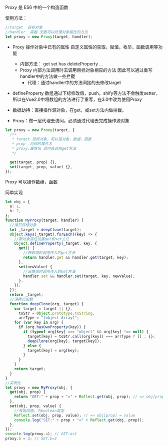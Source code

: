 Proxy 是 ES6 中的一个构造函数

使用方法：

```js
//target  目标对象
//handler  容器 无数可以处理对象属性的方法
let proxy = new Proxy(target, handler);
```

- Proxy 操作对象中已有的属性 自定义属性的获取，赋值，枚举，函数调用等功能
    - 内部方法： get set has deleteProperty ...
    - Proxy 内部方法调用时去调用目标对象相应的方法  因此可以通过重写handler中的方法做一些拦截  
      - 代理：通过handler中的方法间接的去修改target

- defineProperty 数组通过下标修改值，push，shify等方法不会触发setter，所以在Vue2.0中将数组的方法进行了重写，在3.0中改为使用Proxy

- 数据劫持：直接操作源对象，在get，或set方法内做拦截。
- Proxy：做一层代理去访问，必须通过代理去完成操作源对象
```js
let proxy = new Proxy(target, {
  /**
   * target 目标对象，可以是对象，数组，函数
   * prop  目标的属性名
   * proxy.属性名 这时会调用get方法
   */

  get(target, prop) {},
  set(target, prop, value) {},
});
```

Proxy 可以操作数组，函数

简单实现

```js
let obj = {
  a: 1,
  b: 2,
};
function MyProxy(target, handler) {
  //拷贝目标对象
  let _target = deepClone(target);
  Object.keys(_target).forEach((key) => {
    //新对象属性设置get和set方法
    Object.defineProperty(_target, key, {
      get() {
        //获取值时调用传入的get方法
        return handler.get && handler.get(target, key);
      },
      set(newValue) {
        //设置值时调用传入的set方法
        handler.set && handler.set(target, key, newValue);
      },
    });
  });
  return _target;
  //深拷贝函数
  function deepClone(org, target) {
    var target = target || {},
      toStr = Object.prototype.toString,
      arrType = "[object Array]";
    for (var key in org) {
      if (org.hasOwnProperty(key)) {
        if (typeof org[key] === "object" && org[key] !== null) {
          target[key] = toStr.call(org[key]) === arrType ? [] : {};
          deepClone(org[key], target[key]);
        } else {
          target[key] = org[key];
        }
      }
    }
    return target;
  }
}
//实例化
let proxy = new MyProxy(obj, {
  get(obj, prop) {
    return "GET:" + prop + "=" + Reflect.get(obj, prop); // => obj[prop]
  },
  set(obj, prop, value) {
    //有返回值，为boolean类型
    Reflect.set(obj, prop, value); // => obj[prop] = value
    console.log("SET:" + prop + "=" + Reflect.get(obj, prop));
  },
});
console.log(proxy.a); // GET:a=1
proxy.b = 3; // SET:b=3
```
